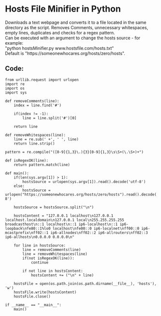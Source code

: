 <h1>Hosts File Minifier in Python</h1>
Downloads a text webpage and converts it to a file located in the same directory as the script. Removes Comments, unnecessary whitespaces, empty lines, duplicates and checks for a regex pattern.<br>
Can be executed with an argument to change the hosts source - for example:<br>
"python hostsMinifier.py www.hostsfile.com/hosts.txt"<br>
Default is "https://someonewhocares.org/hosts/zero/hosts".<br>

<h2>Code:</h2>

```
from urllib.request import urlopen
import re
import os
import sys

def removeComments(line):
    index = line.find('#')

    if(index != -1):
        line = line.split('#')[0]

    return line

def removeWhitespaces(line):
    line = re.sub(' +', ' ', line)
    return line.strip()

pattern = re.compile("([0-9]{1,3}\.){3}[0-9]{1,3}\s\S+(\.\S+)+")

def isRegexOK(line):
    return pattern.match(line)

def main():
    if(len(sys.argv[1]) > 1):
        hostsSource = urlopen(sys.argv[1]).read().decode('utf-8')
    else:
        hostsSource = urlopen("https://someonewhocares.org/hosts/zero/hosts").read().decode('utf-8')

    hostsSource = hostsSource.split("\n")

    hostsContent = "127.0.0.1 localhost\n127.0.0.1 localhost.localdomain\n127.0.0.1 local\n255.255.255.255 broadcasthost\n::1 localhost\n::1 ip6-localhost\n::1 ip6-loopback\nfe80::1%lo0 localhost\nfe00::0 ip6-localnet\nff00::0 ip6-mcastprefix\nff02::1 ip6-allnodes\nff02::2 ip6-allrouters\nff02::3 ip6-allhosts\n0.0.0.0 0.0.0.0\n"

    for line in hostsSource:
        line = removeComments(line)
        line = removeWhitespaces(line)
        if(not isRegexOK(line)):
            continue
        
        if not line in hostsContent:
            hostsContent += ("\n" + line)

    hostsFile = open(os.path.join(os.path.dirname(__file__), 'hosts'), 'w')
    hostsFile.write(hostsContent)
    hostsFile.close()

if __name__ == "__main__":
    main()
```
